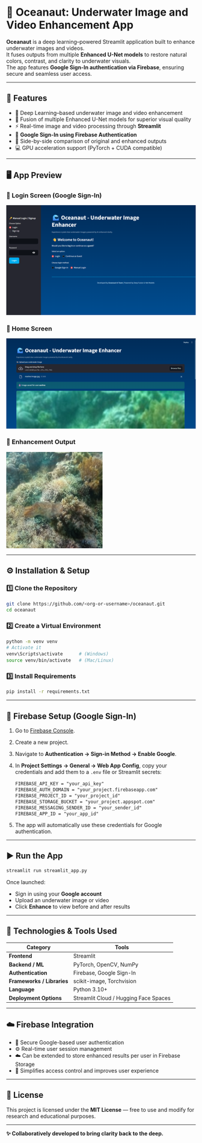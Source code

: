 # 🌊 Oceanaut: Underwater Image and Video Enhancement App

**Oceanaut** is a deep learning–powered Streamlit application built to enhance underwater images and videos.  
It fuses outputs from multiple **Enhanced U-Net models** to restore natural colors, contrast, and clarity to underwater visuals.  
The app features **Google Sign-In authentication via Firebase**, ensuring secure and seamless user access.

---

## 🚀 Features
- 🧠 Deep Learning–based underwater image and video enhancement  
- 🔄 Fusion of multiple Enhanced U-Net models for superior visual quality  
- ⚡ Real-time image and video processing through **Streamlit**  
- 🔐 **Google Sign-In using Firebase Authentication**  
- 🎥 Side-by-side comparison of original and enhanced outputs  
- 💻 GPU acceleration support (PyTorch + CUDA compatible)

---

## 🖥️ App Preview

### 🔹 Login Screen (Google Sign-In)
![Login Screen](screenshots/login_screen.png)

### 🔹 Home Screen
![Home Screen](screenshots/home_screen.png)

### 🔹 Enhancement Output
![Results](screenshots/results.png)

---

## ⚙️ Installation & Setup

### 1️⃣ Clone the Repository
```bash
git clone https://github.com/<org-or-username>/oceanaut.git
cd oceanaut
````

### 2️⃣ Create a Virtual Environment

```bash
python -m venv venv
# Activate it
venv\Scripts\activate      # (Windows)
source venv/bin/activate   # (Mac/Linux)
```

### 3️⃣ Install Requirements

```bash
pip install -r requirements.txt
```

---

## 🔐 Firebase Setup (Google Sign-In)

1. Go to [Firebase Console](https://console.firebase.google.com/).
2. Create a new project.
3. Navigate to **Authentication → Sign-in Method → Enable Google**.
4. In **Project Settings → General → Web App Config**, copy your credentials and add them to a `.env` file or Streamlit secrets:

   ```
   FIREBASE_API_KEY = "your_api_key"
   FIREBASE_AUTH_DOMAIN = "your_project.firebaseapp.com"
   FIREBASE_PROJECT_ID = "your_project_id"
   FIREBASE_STORAGE_BUCKET = "your_project.appspot.com"
   FIREBASE_MESSAGING_SENDER_ID = "your_sender_id"
   FIREBASE_APP_ID = "your_app_id"
   ```
5. The app will automatically use these credentials for Google authentication.

---

## ▶️ Run the App

```bash
streamlit run streamlit_app.py
```

Once launched:

* Sign in using your **Google account**
* Upload an underwater image or video
* Click **Enhance** to view before and after results

---

## 🧰 Technologies & Tools Used

| Category                   | Tools                                 |
| -------------------------- | ------------------------------------- |
| **Frontend**               | Streamlit                             |
| **Backend / ML**           | PyTorch, OpenCV, NumPy                |
| **Authentication**         | Firebase, Google Sign-In              |
| **Frameworks / Libraries** | scikit-image, Torchvision             |
| **Language**               | Python 3.10+                          |
| **Deployment Options**     | Streamlit Cloud / Hugging Face Spaces |

---

## ☁️ Firebase Integration

* 🔐 Secure Google-based user authentication
* ⚙️ Real-time user session management
* ☁️ Can be extended to store enhanced results per user in Firebase Storage
* 🧭 Simplifies access control and improves user experience

---

## 📜 License

This project is licensed under the **MIT License** — free to use and modify for research and educational purposes.

---

**✨ Collaboratively developed to bring clarity back to the deep.**
